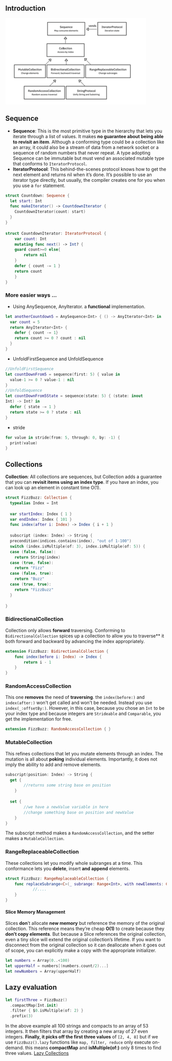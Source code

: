 ## Introduction
![Sequence and Collections](attachments/sequence-collection.png)

## Sequence
* **Sequence**: This is the most primitive type in the hierarchy that lets you iterate through a list of values. It makes **no guarantee about being able to revisit an item**. Although a conforming type could be a collection like an array, it could also be a stream of data from a network socket or a sequence of random numbers that never repeat. A type adopting Sequence can be immutable but must vend an associated mutable type that conforms to `IteratorProtocol`.
* **IteratorProtocol**: This behind-the-scenes protocol knows how to get the next element and returns nil when it’s done. It’s possible to use an iterator type directly, but usually, the compiler creates one for you when you use a `for` statement.
``` Swift
struct Countdown: Sequence {
  let start: Int
  func makeIterator() -> CountdownIterator {
    CountdownIterator(count: start)
  }
}

struct CountdownIterator: IteratorProtocol {
	var count: Int
	mutating func next() -> Int? {
	guard count>=0 else{
		return nil
    }
    defer { count -= 1 }
    return count
	} 
}
```
### More easier ways ...
*  Using AnySequence, AnyIterator. a **functional** implementation.
```Swift
let anotherCountdown5 = AnySequence<Int> { () -> AnyIterator<Int> in
  var count = 5
  return AnyIterator<Int> {
    defer { count -= 1}
    return count >= 0 ? count : nil
  }
}
```
* UnfoldFirstSequence and UnfoldSequence
``` Swift
//UnfoldFirstSequence
let countDownFrom5 = sequence(first: 5) { value in
  value-1 >= 0 ? value-1 : nil
}
//UnfoldSequence
let countDownFrom5State = sequence(state: 5) { (state: inout
Int) -> Int? in
  defer { state -= 1 }
  return state >= 0 ? state : nil
}
```
* stride
``` Swift
for value in stride(from: 5, through: 0, by: -1) {
  print(value)
}
```
## Collections
 **Collection**: All collections are sequences, but Collection adds a guarantee that you can **revisit items using an index type**. If you have an index, you can look up an element in constant time O(1).
``` Swift
struct FizzBuzz: Collection {
  typealias Index = Int

  var startIndex: Index { 1 }
  var endIndex: Index { 101 }
  func index(after i: Index) -> Index { i + 1 }
  
  subscript (index: Index) -> String {
  precondition(indices.contains(index), "out of 1-100")
  switch (index.isMultiple(of: 3), index.isMultiple(of: 5)) {
  case (false, false):
    return String(index)
  case (true, false):
    return "Fizz"
  case (false, true):
    return "Buzz"
  case (true, true):
    return "FizzBuzz"
  }

}
```
### BidirectionalCollection
Collection only allows **forward** traversing. Conforming to  `BidirectionalCollection` spices up a collection to allow you to traverse** it both forward and backward by advancing the index appropriately.
``` Swift
extension FizzBuzz: BidirectionalCollection {
	func index(before i: Index) -> Index {
		return i - 1 
	}
}
```
### RandomAccessCollection
This one **removes** the need of **traversing**. the `index(before:)` and `index(after:)` won't get called and won't be needed. Instead you use  `index(_:offsetBy:)`. However, in this case, because you chose an `Int` to be your index type and because integers are `Strideable` and `Comparable`, you get the implementation for free.
``` Swift
extension FizzBuzz: RandomAccessCollection { }
```

### MutableCollection
This refines collections that let you mutate elements through an index. The mutation is all about **poking** individual elements. Importantly, it does not imply the ability to add and remove elements.
```Swift
subscript(position: Index) -> String {
  get {
	    //returns some string base on position
	}
	
  set {
		//we have a newValue variable in here
	    //change something base on position and newValue
	}
}
```
The subscript method makes a `RandomAccessCollection`, and the setter makes a `MutableCollection`.
### RangeReplaceableCollection 
These collections let you modify whole subranges at a time. This conformance lets you **delete**, insert **and** **append** elements.
```Swift 
struct FizzBuzz: RangeReplaceableCollection {
	func replaceSubrange<C>(_ subrange: Range<Int>, with newElements: C) where C : Collection, String == C.Element {
	        //....
	}
}
```

#### Slice Memory Management
Slices **don**’t allocate **new memory** but reference the memory of the original collection. This reference means they’re cheap **O(1)** to create because they **don’t copy elements**.
But because a Slice references the original collection, even a tiny slice will extend the original collection’s lifetime. If you want to disconnect from the original collection so it can deallocate when it goes out of scope, you can explicitly make a copy with the appropriate initializer.
``` Swift
let numbers = Array(0..<100)
let upperHalf = numbers[(numbers.count/2)...]
let newNumbers = Array(upperHalf)
```

## Lazy evaluation
``` Swift
let firstThree = FizzBuzz()
  .compactMap(Int.init)
  .filter { $0.isMultiple(of: 2) }
  .prefix(3)
```
In the above example all 100 strings and compacts to an array of 53 integers. It then filters that array by creating a new array of 27 even integers. **Finally, it picks off the first three values** of `[2, 4, 8]`
but if we use `FizzBuzz().lazy` functions like `map, filter, reduce` only execute on-demand. this means **compactMap** and **isMultiple(of:)** only 8 times to find three values.
[Lazy Collections](https://www.avanderlee.com/swift/lazy-collections-arrays/)
